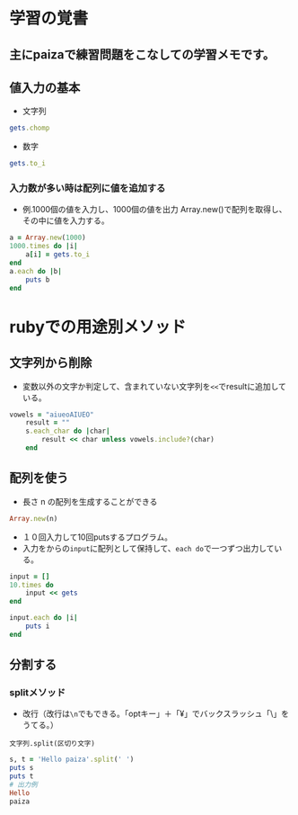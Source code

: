 # 学習の覚書
主にpaizaで練習問題をこなしての学習メモです。
---
## 値入力の基本
- 文字列
```ruby
gets.chomp
```
- 数字
```ruby
gets.to_i
```

### 入力数が多い時は配列に値を追加する
- 例.1000個の値を入力し、1000個の値を出力
Array.new()で配列を取得し、その中に値を入力する。
```ruby
a = Array.new(1000)
1000.times do |i|
    a[i] = gets.to_i
end
a.each do |b|
    puts b
end
```

# rubyでの用途別メソッド
## 文字列から削除
- 変数以外の文字か判定して、含まれていない文字列を`<<`でresultに追加している。
```ruby
vowels = "aiueoAIUEO"
    result = ""
    s.each_char do |char|
        result << char unless vowels.include?(char)
    end
```

## 配列を使う
- 長さ n の配列を生成することができる
```ruby
Array.new(n)
```

- １０回入力して10回putsするプログラム。
- 入力をからの`input`に配列として保持して、`each do`で一つずつ出力している。
```ruby
input = []
10.times do
    input << gets
end

input.each do |i|
    puts i
end
```

## 分割する
### splitメソッド
- 改行（改行は`\n`でもできる。「optキー」＋「¥」でバックスラッシュ「\」をうてる。）

`文字列.split(区切り文字)`
```ruby
s, t = 'Hello paiza'.split(' ')
puts s
puts t
# 出力例 
Hello
paiza
```
